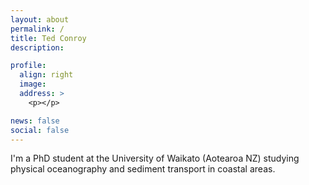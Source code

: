 ```yaml
---
layout: about
permalink: /
title: Ted Conroy
description: 

profile:
  align: right
  image: 
  address: >
    <p></p>

news: false
social: false
---
```


I'm a PhD student at the University of Waikato (Aotearoa NZ) studying physical oceanography and sediment transport in coastal areas. 

<div class="img_row">
    <img class="col one left" src="{{ site.baseurl }}/assets/img/pic_3.jpeg" alt="" title="example image"/>
    <img class="col two right" src="{{ site.baseurl }}/assets/img/coos_1.jpeg" alt="" title="example image"/>
</div>

<div class="img_row">
    <img class="col three left" src="{{ site.baseurl }}/assets/img/sat_1.jpeg" alt="" title="example image"/>
</div>

